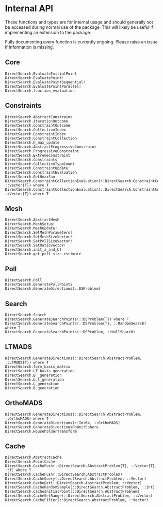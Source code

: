 # Internal API

These functions and types are for internal usage and should generally not be accessed during normal use of the package. This will likely be useful if implementing an extension to the package. 

Fully documenting every function is currently ongoing. Please raise an issue if information is missing.

## Core
```@docs
DirectSearch.EvaluateInitialPoint
DirectSearch.EvaluatePoint!
DirectSearch.EvaluatePointSequential!
DirectSearch.EvaluatePointParallel!
DirectSearch.function_evaluation
```

## Constraints
```@docs 
DirectSearch.AbstractConstraint
DirectSearch.IterationOutcome
DirectSearch.ConstraintOutcome
DirectSearch.CollectionIndex
DirectSearch.ConstraintIndex
DirectSearch.ConstraintCollection
DirectSearch.h_max_update
DirectSearch.AbstractProgressiveConstraint
DirectSearch.ProgressiveConstraint
DirectSearch.ExtremeConstraint
DirectSearch.Constraints
DirectSearch.CollectionTypeCount
DirectSearch.ConstraintUpdate!
DirectSearch.ConstraintEvaluation
DirectSearch.GetHmaxSum
DirectSearch.ConstraintCollectionEvaluation(::DirectSearch.ConstraintCollection{T,DirectSearch.ProgressiveConstraint}, ::Vector{T}) where T
DirectSearch.ConstraintCollectionEvaluation(::DirectSearch.ConstraintCollection{T,DirectSearch.ExtremeConstraint}, ::Vector{T}) where T
```

## Mesh
```@docs
DirectSearch.AbstractMesh
DirectSearch.MeshSetup!
DirectSearch.MeshUpdate!
DirectSearch.SetMeshParameters!
DirectSearch.SetMeshSizeVector!
DirectSearch.SetPollSizeVector!
DirectSearch.SetRatioVector!
DirectSearch.init_a_and_b!
DirectSearch.get_poll_size_estimate
```

## Poll
```@docs
DirectSearch.Poll
DirectSearch.GeneratePollPoints
DirectSearch.GenerateDirections(::DSProblem)
```

## Search
```@docs
DirectSearch.Search
DirectSearch.GenerateSearchPoints(::DSProblem{T}) where T
DirectSearch.GenerateSearchPoints(::DSProblem{T}, ::RandomSearch) where T
DirectSearch.GenerateSearchPoints(::DSProblem, ::NullSearch)
```

## LTMADS
```@docs
DirectSearch.GenerateDirections(::DirectSearch.AbstractProblem, ::LTMADS{T}) where T
DirectSearch.form_basis_matrix
DirectSearch.LT_basis_generation
DirectSearch.B′_generation
DirectSearch.b_l_generation
DirectSearch.L_generation
DirectSearch.B_generation
```

## OrthoMADS
```@docs
DirectSearch.GenerateDirections(::DirectSearch.AbstractProblem, ::OrthoMADS) where T
DirectSearch.GenerateDirections(::Int64, ::OrthoMADS)
DirectSearch.GenerateDirectionsOnUnitSphere
DirectSearch.HouseholderTransform
```

## Cache
```@docs
DirectSearch.AbstractCache
DirectSearch.PointCache
DirectSearch.CachePush(::DirectSearch.AbstractProblem{T}, ::Vector{T}, ::T) where T
DirectSearch.CachePush(::DirectSearch.AbstractProblem)
DirectSearch.CacheQuery(::DirectSearch.AbstractProblem, ::Vector)
DirectSearch.CacheGet(::DirectSearch.AbstractProblem, ::Vector)
DirectSearch.CacheRandomSample(::DirectSearch.AbstractProblem, ::Int)
DirectSearch.CacheInitialPoint(::DirectSearch.AbstractProblem)
DirectSearch.CacheGetRange(::DirectSearch.AbstractProblem, ::Vector)
DirectSearch.CacheFilter(::DirectSearch.AbstractProblem, ::Vector)
```
